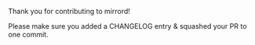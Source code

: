 Thank you for contributing to mirrord!

Please make sure you added a CHANGELOG entry & squashed your PR to one commit.